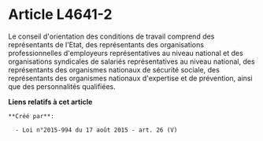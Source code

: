 # Article L4641-2

Le conseil d'orientation des conditions de travail comprend des représentants de l'Etat, des représentants des organisations
professionnelles d'employeurs représentatives au niveau national et des organisations syndicales de salariés représentatives
au niveau national, des représentants des organismes nationaux de sécurité sociale, des représentants des organismes
nationaux d'expertise et de prévention, ainsi que des personnalités qualifiées.

**Liens relatifs à cet article**

	**Créé par**:

	  - Loi n°2015-994 du 17 août 2015 - art. 26 (V)
